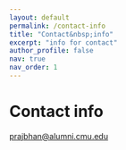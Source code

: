 ```yaml
---
layout: default
permalink: /contact-info
title: "Contact&nbsp;info"
excerpt: "info for contact"
author_profile: false
nav: true
nav_order: 1
---
```



# Contact info

<a href="mailto:prajbhan@alumni.cmu.edu" style="text-decoration:none"><i class="fas fa-fw fa-envelope" aria-hidden="true" style="color:#d44638"></i>prajbhan@alumni.cmu.edu</a>
